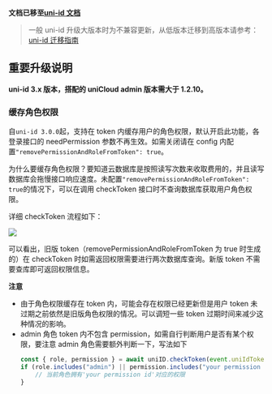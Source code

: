 **文档已移至[uni-id 文档](https://uniapp.dcloud.net.cn/uniCloud/uni-id)**

> 一般 uni-id 升级大版本时为不兼容更新，从低版本迁移到高版本请参考：[uni-id 迁移指南](https://uniapp.dcloud.net.cn/uniCloud/uni-id?id=migration)

## 重要升级说明

**uni-id 3.x 版本，搭配的 uniCloud admin 版本需大于 1.2.10。**

### 缓存角色权限

自`uni-id 3.0.0`起，支持在 token 内缓存用户的角色权限，默认开启此功能，各登录接口的 needPermission 参数不再生效。如需关闭请在 config 内配置`"removePermissionAndRoleFromToken": true`。

为什么要缓存角色权限？要知道云数据库是按照读写次数来收取费用的，并且读写数据库会拖慢接口响应速度。未配置`"removePermissionAndRoleFromToken": true`的情况下，可以在调用 checkToken 接口时不查询数据库获取用户角色权限。

详细 checkToken 流程如下：

![](https://vkceyugu.cdn.bspapp.com/VKCEYUGU-dc-site/ed45d350-5a4d-11eb-b997-9918a5dda011.png)

可以看出，旧版 token（removePermissionAndRoleFromToken 为 true 时生成的）在 checkToken 时如需返回权限需要进行两次数据库查询。新版 token 不需要查库即可返回权限信息。

**注意**

-   由于角色权限缓存在 token 内，可能会存在权限已经更新但是用户 token 未过期之前依然是旧版角色权限的情况。可以调短一些 token 过期时间来减少这种情况的影响。
-   admin 角色 token 内不包含 permission，如需自行判断用户是否有某个权限，要注意 admin 角色需要额外判断一下，写法如下
    ```js
    const { role, permission } = await uniID.checkToken(event.uniIdToken);
    if (role.includes("admin") || permission.includes("your permission id")) {
        // 当前角色拥有'your permission id'对应的权限
    }
    ```
